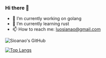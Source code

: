 ### Hi there 👋
- 🔭 I’m currently working on golang
- 🌱 I’m currently learning rust
- 📫 How to reach me: luosianao@gmail.com

![Sioanao's GitHub](https://github-readme-stats-sia.vercel.app/api?username=sianao&show_icons=true&theme=radical)

[![Top Langs](https://github-readme-stats-sia.vercel.app/api/top-langs/?username=sianao)](https://github.com/sianao)
